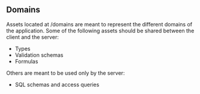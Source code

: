 ## Domains

Assets located at /domains are meant to represent
the different domains of the application. Some of the
following assets should be shared between the client and
the server:

- Types
- Validation schemas
- Formulas

Others are meant to be used only by the server:

- SQL schemas and access queries
